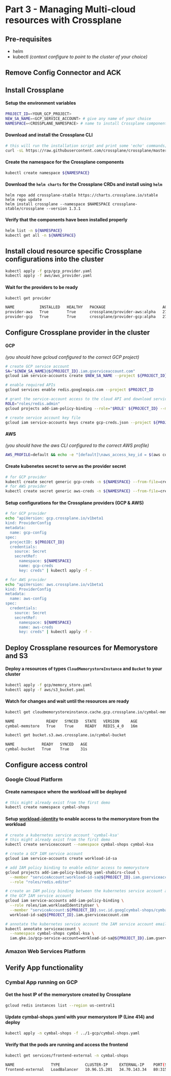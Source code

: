 # Part 3 - Managing Multi-cloud resources with Crossplane

## Pre-requisites
- helm
- kubectl _(context configure to point to the cluster of your choice)_
## Remove Config Connector and ACK


## Install Crossplane

#### Setup the environment variables
```sh
PROJECT_ID=<YOUR_GCP_PROJECT>
NEW_SA_NAME=<GCP_SERVICE_ACCOUNT> # give any name of your choice
NAMESPACE=<CROSSPLANE_NAMESPACE> # name to install Crossplane components
```

#### Download and install the Crossplane CLI
```sh
# this will run the installation script and print some 'echo' commands; you should run them
curl -sL https://raw.githubusercontent.com/crossplane/crossplane/master/install.sh | sh
```

#### Create the namespace for the Crossplane components
```sh
kubectl create namespace ${NAMESPACE}
```

#### Download the `helm charts` for the Crossplane CRDs and install using `helm`
```
helm repo add crossplane-stable https://charts.crossplane.io/stable
helm repo update
helm install crossplane --namespace $NAMESPACE crossplane-stable/crossplane --version 1.3.1
```

#### Verify that the components have been installed properly
```sh
helm list -n ${NAMESPACE}
kubectl get all -n ${NAMESPACE}
```

## Install cloud resource specific Crossplane configurations into the cluster

```sh
kubectl apply -f gcp/gcp_provider.yaml
kubectl apply -f aws/aws_provider.yaml
```

#### Wait for the providers to be ready
```sh
kubectl get provider

NAME           INSTALLED   HEALTHY   PACKAGE                         AGE
provider-aws   True        True      crossplane/provider-aws:alpha   27m
provider-gcp   True        True      crossplane/provider-gcp:alpha   27m
```

## Configure Crossplane provider in the cluster

#### GCP
_(you should have gcloud configured to the correct GCP project)_
```sh
# create GCP service account
SA="${NEW_SA_NAME}@${PROJECT_ID}.iam.gserviceaccount.com"
gcloud iam service-accounts create $NEW_SA_NAME --project ${PROJECT_ID}

# enable required APIs
gcloud services enable redis.googleapis.com --project $PROJECT_ID

# grant the service-account access to the cloud API and download service-account key
ROLE="roles/redis.admin"
gcloud projects add-iam-policy-binding --role="$ROLE" ${PROJECT_ID} --member "serviceAccount:$SA"

# create service account key file
gcloud iam service-accounts keys create gcp-creds.json --project ${PROJECT_ID} --iam-account $SA
```

#### AWS
_(you should have the aws CLI configured to the correct AWS profile)_
```sh
AWS_PROFILE=default && echo -e "[default]\naws_access_key_id = $(aws configure get aws_access_key_id --profile $AWS_PROFILE)\naws_secret_access_key = $(aws configure get aws_secret_access_key --profile $AWS_PROFILE)" > aws-creds.conf
```

#### Create kubenetes secret to serve as the provider secret
```sh
# for GCP provider
kubectl create secret generic gcp-creds -n ${NAMESPACE} --from-file=creds=./gcp-creds.json
# for AWS provider
kubectl create secret generic aws-creds -n ${NAMESPACE} --from-file=creds=./aws-creds.conf
```

#### Setup configurations for the Crossplane providers (GCP & AWS)
```sh
# for GCP provider
echo "apiVersion: gcp.crossplane.io/v1beta1
kind: ProviderConfig
metadata:
  name: gcp-config
spec:
  projectID: ${PROJECT_ID}
  credentials:
    source: Secret
    secretRef:
      namespace: ${NAMESPACE}
      name: gcp-creds
      key: creds" | kubectl apply -f -

# for AWS provider
echo "apiVersion: aws.crossplane.io/v1beta1
kind: ProviderConfig
metadata:
  name: aws-config
spec:
  credentials:
    source: Secret
    secretRef:
      namespace: ${NAMESPACE}
      name: aws-creds
      key: creds" | kubectl apply -f -
```

## Deploy Crossplane resources for Memorystore and S3
#### Deploy a resources of types `CloudMemorystoreInstance` and `Bucket` to your cluster
```sh
kubectl apply -f gcp/memory_store.yaml
kubectl apply -f aws/s3_bucket.yaml
```
#### Watch for changes and wait until the resources are ready
```sh
kubectl get cloudmemorystoreinstance.cache.gcp.crossplane.io/cymbal-memstore

NAME              READY   SYNCED   STATE   VERSION     AGE
cymbal-memstore   True    True     READY   REDIS_4_0   16m

kubectl get bucket.s3.aws.crossplane.io/cymbal-bucket

NAME            READY   SYNCED   AGE
cymbal-bucket   True    True     31s
```
## Configure access control

### Google Cloud Platform

#### Create namespace where the workload will be deployed
```sh
# this might already exist from the first demo
kubectl create namespace cymbal-shops
```

#### Setup [workload-identity](https://cloud.google.com/kubernetes-engine/docs/how-to/workload-identity#gcloud) to enable access to the memorystore from the workload
```sh
# create a kubernetes service account 'cymbal-ksa'
# this might already exist from the first demo
kubectl create serviceaccount --namespace cymbal-shops cymbal-ksa

# create a GCP IAM service account
gcloud iam service-accounts create workload-id-sa

# add IAM policy binding to enable editor access to memorystore
gcloud projects add-iam-policy-binding yaml-shabirs-cloud \
  --member "serviceAccount:workload-id-sa@${PROJECT_ID}.iam.gserviceaccount.com" \
  --role "roles/redis.editor"

# create an IAM policy binding between the kubernetes service account and
# the GCP IAM service account
gcloud iam service-accounts add-iam-policy-binding \
  --role roles/iam.workloadIdentityUser \
  --member "serviceAccount:${PROJECT_ID}.svc.id.goog[cymbal-shops/cymbal-ksa]" \
  workload-id-sa@${PROJECT_ID}.iam.gserviceaccount.com

# annotate the kubernetes service account the IAM service account email
kubectl annotate serviceaccount \
  --namespace cymbal-shops cymbal-ksa \
  iam.gke.io/gcp-service-account=workload-id-sa@${PROJECT_ID}.iam.gserviceaccount.com
```

### Amazon Web Services Platform



## Verify App functionality

### Cymbal App running on GCP

#### Get the host IP of the memorystore created by Crossplane
```sh
gcloud redis instances list --region us-central1
```

#### Update cymbal-shops.yaml with your memorystore IP (Line 414) and deploy
```sh
kubectl apply -n cymbal-shops -f ../1-gcp/cymbal-shops.yaml
```

#### Verify that the pods are running and access the frontend
```sh
kubectl get services/frontend-external -n cymbal-shops

NAME                TYPE           CLUSTER-IP     EXTERNAL-IP    PORT(S)        AGE
frontend-external   LoadBalancer   10.96.15.201   34.70.143.34   80:31584/TCP   47m
```
